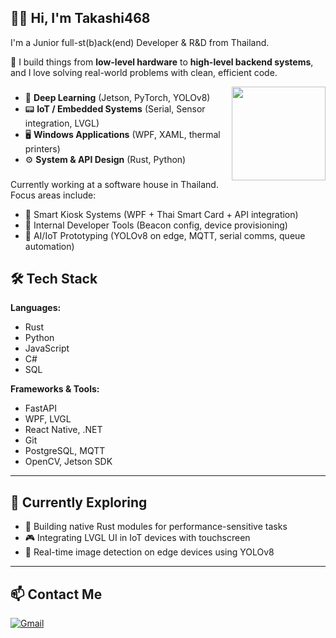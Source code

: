 ## 🧙‍♂️ Hi, I'm Takashi468

I'm a Junior full-st(b)ack(end) Developer & R&D from Thailand. 

🚀 I build things from **low-level hardware** to **high-level backend systems**, and I love solving real-world problems with clean, efficient code.

<img align="right" height="150" src="https://media.tenor.com/yWaLIc5J9WgAAAAj/momoi.gif"  />

###

- 🧠 **Deep Learning** (Jetson, PyTorch, YOLOv8)  
- 📟 **IoT / Embedded Systems** (Serial, Sensor integration, LVGL)  
- 🖥️ **Windows Applications** (WPF, XAML, thermal printers)  
- ⚙️ **System & API Design** (Rust, Python)  
###
Currently working at a software house in Thailand.  
Focus areas include:
- 🏪 Smart Kiosk Systems (WPF + Thai Smart Card + API integration)  
- 🧰 Internal Developer Tools (Beacon config, device provisioning)  
- 🤖 AI/IoT Prototyping (YOLOv8 on edge, MQTT, serial comms, queue automation)

## 🛠️ Tech Stack

**Languages:**  
- Rust  
- Python  
- JavaScript
- C#  
- SQL  

**Frameworks & Tools:**  
- FastAPI  
- WPF, LVGL  
- React Native, .NET  
- Git  
- PostgreSQL, MQTT  
- OpenCV, Jetson SDK  

---

## 💼 Currently Exploring

- 🧪 Building native Rust modules for performance-sensitive tasks  
- 🎮 Integrating LVGL UI in IoT devices with touchscreen  
- 🤖 Real-time image detection on edge devices using YOLOv8  

---

## 📫 Contact Me

[![Gmail](https://img.shields.io/static/v1?message=Gmail&logo=gmail&label=&color=D14836&logoColor=white&labelColor=&style=for-the-badge)](mailto:rust.takashi@gmail.com)

